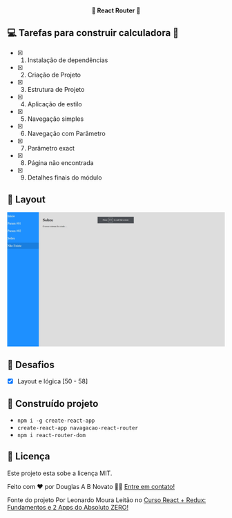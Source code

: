 <h4 align="center"> 
	🚧 React Router 🚧
</h4>   

## 💻 Tarefas para construir calculadora 🚀

- [x] 1. Instalação de dependências
- [x] 2. Criação de Projeto
- [x] 3. Estrutura de Projeto
- [x] 4. Aplicação de estilo
- [x] 5. Navegação simples
- [x] 6. Navegação com Parâmetro
- [x] 7. Parâmetro exact
- [x] 8. Página não encontrada
- [x] 9. Detalhes finais do módulo

## 🎨 Layout

<p align="center" style="display: flex; align-items: flex-start; justify-content: center;"> 
  <img alt="NavagacaoReactRouter" title="#NavagacaoReactRouter" src="./.github/tela.jpg" width="600px"> 
</p> 

## 🚀 Desafios 

- [x] Layout e lógica [50 - 58] 

## 🚀 Construído projeto 

- `npm i -g create-react-app`
- `create-react-app navagacao-react-router`
- `npm i react-router-dom`
 
## 📝 Licença

Este projeto esta sobe a licença MIT.

Feito com ❤️ por Douglas A B Novato 👋🏽 [Entre em contato!](https://www.linkedin.com/in/douglasabnovato/)
 
Fonte do projeto Por Leonardo Moura Leitão no [Curso React + Redux: Fundamentos e 2 Apps do Absoluto ZERO!](https://www.udemy.com/course/react-redux-pt/)

